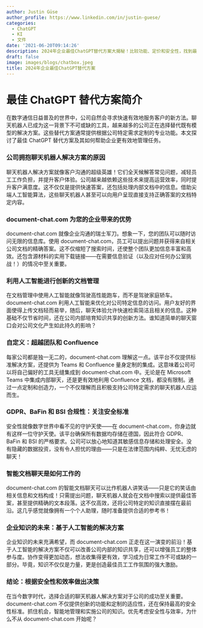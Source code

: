 ```yaml
---
author: Justin Güse
author_profile: https://www.linkedin.com/in/justin-guese/
categories:
  - ChatGPT
  - KI
  - 文件
date: '2021-06-20T09:14:26'
description: 2024年企业最佳ChatGPT替代方案大揭秘！比较功能、定价和安全性，找到最适合您团队的解决方案。
draft: false
image: images/blogs/chatbox.jpeg
title: 2024年企业最佳ChatGPT替代方案
---
```


# 最佳 ChatGPT 替代方案简介

在数字通信日益普及的世界中，公司自然会寻求快速有效地服务客户的新方法。聊天机器人已成为这一背景下不可或缺的工具，越来越多的公司正在选择替代既有模型的解决方案。这些替代方案通常提供根据公司特定需求定制的专业功能。本文探讨了最佳 ChatGPT 替代方案及其如何帮助企业更有效地管理任务。

### 公司拥抱聊天机器人解决方案的原因

聊天机器人解决方案就像客户沟通的超级英雄！它们全天候解答常见问题，减轻员工工作负担，并提升客户体验。公司越来越依赖这些技术来提高运营效率，同时提升客户满意度。这不仅仅是提供快速答案，还包括处理内部文档中的信息。借助尖端人工智能算法，这些聊天机器人甚至可以向用户呈现直接支持正确答案的文档特定内容。

### document-chat.com 为您的企业带来的优势

document-chat.com 就像企业沟通的瑞士军刀。想象一下，您的团队可以随时访问无限的信息库。使用 document-chat.com，员工可以提出问题并获得来自相关公司文档的精确答案。这不仅缩短了搜索时间，还使整个团队更加信息丰富和高效。还包含源材料的实用下载链接——在需要信息验证（以及应对任何办公室挑战！）的情况中至关重要。

### 利用人工智能进行创新的文档管理

在文档管理中使用人工智能就像驾驶高性能跑车，而不是驾驶家庭轿车。document-chat.com 利用人工智能来优化对公司特定信息的访问。用户友好的界面使得上传文档轻而易举，随后，聊天体验允许快速检索简洁且相关的信息。这种基础不仅节省时间，还在公司内部培育知识共享的创新方法。谁知道简单的聊天窗口会对公司文化产生如此持久的影响？

### 自定义：超越团队和 Confluence

每家公司都是独一无二的，document-chat.com 理解这一点。该平台不仅提供标准解决方案，还提供为 Teams 和 Confluence 量身定制的集成。这意味着公司可以将自己偏好的工具无缝集成到 document-chat.com 中。无论是在 Microsoft Teams 中集成内部聊天，还是更有效地利用 Confluence 文档，都没有限制。通过一点定制和创造力，一个不仅理解而且积极支持公司特定需求的聊天机器人应运而生。

### GDPR、BaFin 和 BSI 合规性：关注安全标准

安全性就像数字世界中看不见的守护天使——在 document-chat.com，你身边就有这样一位守护天使。该平台确保所有数据均存储在德国，因此符合 GDPR、BaFin 和 BSI 的严格要求。公司可以放心地知道其敏感信息存储和处理安全。没有隐藏的数据投资，没有令人担忧的理由——只是在法律范围内纯粹、无忧无虑的聊天！

### 智能文档聊天是如何工作的

document-chat.com 的智能文档聊天可以比作机器人讲笑话——只是它的笑话由相关信息和文档构成！只需提出问题，聊天机器人就会在文档中搜索以提供最佳答案，甚至提供精确的文本段落。这不仅高效，还将公司特定的知识直接摆在最前沿。这几乎感觉就像拥有一个个人助理，随时准备提供合适的参考书！

### 企业知识的未来：基于人工智能的解决方案

企业知识的未来充满希望，而 document-chat.com 正走在这一演变的前沿！基于人工智能的解决方案不仅可以改善公司内部的知识共享，还可以增强员工的整体参与度。协作变得更加动态，想法收集得更有效，学习成为日常工作不可或缺的一部分。毕竟，知识不仅仅是力量，更是创造最佳员工工作氛围的强大激励。

### 结论：根据安全性和效率做出决策

在当今数字时代，选择合适的聊天机器人解决方案对于公司的成功至关重要。document-chat.com 不仅提供创新的功能和定制的适应性，还在保持最高的安全性标准。抓住机会，智能地管理和实施公司的知识。优先考虑安全性与效率，为什么不从 document-chat.com 开始呢？
